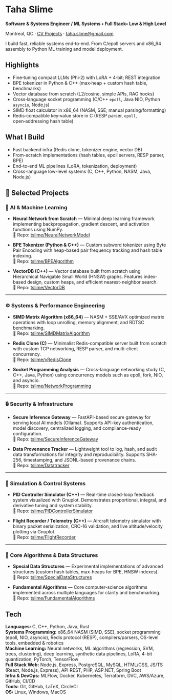 # Taha Slime

**Software & Systems Engineer / ML Systems • Full Stack• Low & High Level**

Montreal, QC · [CV Projects](#selected-projects) · taha.slime@gmail.com

I build fast, reliable systems end‑to‑end. From C/epoll servers and x86_64 assembly to Python ML training and model deployment.

## Highlights
- Fine‑tuning compact LLMs (Phi‑2) with LoRA + 4‑bit; REST integration
- BPE tokenizer in Python & C++ (max‑heap + custom hash table, benchmarks)
- Vector database from scratch (L2/cosine, simple APIs, RAG hooks)
- Cross‑language socket programming (C/C++ `epoll`, Java NIO, Python `asyncio`, Node.js)
- SIMD float calculator in x86_64 (NASM, SSE; manual parsing/formatting)
- Redis‑compatible key‑value store in C (RESP parser, `epoll`, open‑addressing hash table)


## What I Build
- Fast backend infra (Redis clone, tokenizer engine, vector DB)
- From-scratch implementations (hash tables, epoll servers, RESP parser, BPE)
- End-to-end ML pipelines (LoRA, tokenization, deployment)
- Cross-language low-level systems (C, C++, Python, NASM, Java, Node.js)


## 🧠 Selected Projects

### 🤖 AI & Machine Learning
- **Neural Network from Scratch** — Minimal deep learning framework implementing backpropagation, gradient descent, and activation functions using NumPy.  
  🔗 Repo: [tslime/NeuralNetworkModel](https://github.com/tslime/NeuralNetworkModel)

- **BPE Tokenizer (Python & C++)** — Custom subword tokenizer using Byte Pair Encoding with heap-based pair frequency tracking and hash table indexing.  
  🔗 Repo: [tslime/BPEAlgorithm](https://github.com/tslime/BPEAlgorithm)

- **VectorDB (C++)** — Vector database built from scratch using Hierarchical Navigable Small World (HNSW) graphs. Features index-based design, custom heaps, and efficient nearest-neighbor search.  
  🔗 Repo: [tslime/VectorDB](https://github.com/tslime/VectorDB)


---

### ⚙️ Systems & Performance Engineering
- **SIMD Matrix Algorithm (x86_64)** — NASM + SSE/AVX optimized matrix operations with loop unrolling, memory alignment, and RDTSC benchmarking.  
  🔗 Repo: [tslime/SIMDMatrixAlgorithm](https://github.com/tslime/SIMDMatrixAlgorithm)

- **Redis Clone (C)** — Minimalist Redis-compatible server built from scratch with custom TCP networking, RESP parser, and multi-client concurrency.  
  🔗 Repo: [tslime/vRedisClone](https://github.com/tslime/vRedisClone)

- **Socket Programming Analysis** — Cross-language networking study (C, C++, Java, Python) using concurrency models such as epoll, fork, NIO, and asyncio.  
  🔗 Repo: [tslime/NetworkProgramming](https://github.com/tslime/NetworkProgramming)



---

### 🔒 Security & Infrastructure
- **Secure Inference Gateway** — FastAPI-based secure gateway for serving local AI models (Ollama). Supports API-key authentication, model discovery, centralized logging, and compliance-ready configuration.  
  🔗 Repo: [tslime/SecureInferenceGateway](https://github.com/tslime/SecureInferenceGateway)

- **Data Provenance Tracker** — Lightweight tool to log, hash, and audit data transformations for integrity and reproducibility. Supports SHA-256, timestamping, and JSONL-based provenance chains.  
  🔗 Repo: [tslime/Datatracker](https://github.com/tslime/Datatracker)

---

### 🧠 Simulation & Control Systems
- **PID Controller Simulator (C++)** — Real-time closed-loop feedback system visualized with Gnuplot. Demonstrates proportional, integral, and derivative tuning and system stability.  
  🔗 Repo: [tslime/PIDControllerSimulator](https://github.com/tslime/PIDControllerSimulator)

- **Flight Recorder / Telemetry (C++)** — Aircraft telemetry simulator with binary packet serialization, CRC-16 validation, and live altitude/velocity plotting via Gnuplot.  
  🔗 Repo: [tslime/FlightRecorder](https://github.com/tslime/FlightRecorder)

---

### 🧩 Core Algorithms & Data Structures
- **Special Data Structures** — Experimental implementations of advanced structures (custom hash tables, max-heaps for BPE, HNSW indexes).  
  🔗 Repo: [tslime/SpecialDataStructures](https://github.com/tslime/SpecialDataStructures)

- **Fundamental Algorithms** — Core computer-science algorithms implemented across multiple languages for clarity and benchmarking.  
  🔗 Repo: [tslime/FundamentalAlgorithms](https://github.com/tslime/FundamentalAlgorithms)



## Tech

**Languages:** C, C++, Python, Java, Rust  
**Systems Programming:** x86_64 NASM (SIMD, SSE), socket programming (epoll, NIO, asyncio), Redis protocol (RESP), compilers/parsers, OS-level tools, embedded & robotics  
**Machine Learning:** Neural networks, ML algorithms (regression, SVM, trees, clustering), deep learning, synthetic data pipelines, LoRA, 4-bit quantization, PyTorch, TensorFlow  
**Full Stack Web:** Node.js, Express, PostgreSQL, MySQL, HTML/CSS, JS/TS (React, Node.js, Express), API REST, PHP, ASP.NET, Spring Boot  
**Infra & DevOps:** MLFlow, Docker, Kubernetes, Terraform, DVC, AWS/Azure, GitHub, CI/CD  
**Tools:** Git, GitHub, LaTeX, CircleCI  
**OS:** Linux, Windows, MacOS  




